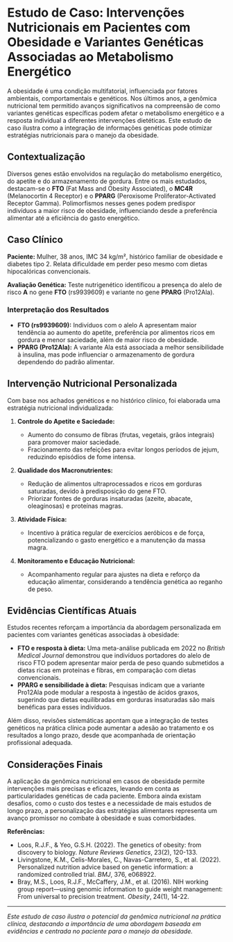 
# Estudo de Caso: Intervenções Nutricionais em Pacientes com Obesidade e Variantes Genéticas Associadas ao Metabolismo Energético

A obesidade é uma condição multifatorial, influenciada por fatores ambientais, comportamentais e genéticos. Nos últimos anos, a genômica nutricional tem permitido avanços significativos na compreensão de como variantes genéticas específicas podem afetar o metabolismo energético e a resposta individual a diferentes intervenções dietéticas. Este estudo de caso ilustra como a integração de informações genéticas pode otimizar estratégias nutricionais para o manejo da obesidade.

## Contextualização

Diversos genes estão envolvidos na regulação do metabolismo energético, do apetite e do armazenamento de gordura. Entre os mais estudados, destacam-se o **FTO** (Fat Mass and Obesity Associated), o **MC4R** (Melanocortin 4 Receptor) e o **PPARG** (Peroxisome Proliferator-Activated Receptor Gamma). Polimorfismos nesses genes podem predispor indivíduos a maior risco de obesidade, influenciando desde a preferência alimentar até a eficiência do gasto energético.

## Caso Clínico

**Paciente:** Mulher, 38 anos, IMC 34 kg/m², histórico familiar de obesidade e diabetes tipo 2. Relata dificuldade em perder peso mesmo com dietas hipocalóricas convencionais.

**Avaliação Genética:** Teste nutrigenético identificou a presença do alelo de risco **A** no gene **FTO** (rs9939609) e variante no gene **PPARG** (Pro12Ala).

### Interpretação dos Resultados

- **FTO (rs9939609):** Indivíduos com o alelo A apresentam maior tendência ao aumento do apetite, preferência por alimentos ricos em gordura e menor saciedade, além de maior risco de obesidade.
- **PPARG (Pro12Ala):** A variante Ala está associada a melhor sensibilidade à insulina, mas pode influenciar o armazenamento de gordura dependendo do padrão alimentar.

## Intervenção Nutricional Personalizada

Com base nos achados genéticos e no histórico clínico, foi elaborada uma estratégia nutricional individualizada:

1. **Controle do Apetite e Saciedade:**
   - Aumento do consumo de fibras (frutas, vegetais, grãos integrais) para promover maior saciedade.
   - Fracionamento das refeições para evitar longos períodos de jejum, reduzindo episódios de fome intensa.

2. **Qualidade dos Macronutrientes:**
   - Redução de alimentos ultraprocessados e ricos em gorduras saturadas, devido à predisposição do gene FTO.
   - Priorizar fontes de gorduras insaturadas (azeite, abacate, oleaginosas) e proteínas magras.

3. **Atividade Física:**
   - Incentivo à prática regular de exercícios aeróbicos e de força, potencializando o gasto energético e a manutenção da massa magra.

4. **Monitoramento e Educação Nutricional:**
   - Acompanhamento regular para ajustes na dieta e reforço da educação alimentar, considerando a tendência genética ao reganho de peso.

## Evidências Científicas Atuais

Estudos recentes reforçam a importância da abordagem personalizada em pacientes com variantes genéticas associadas à obesidade:

- **FTO e resposta à dieta:** Uma meta-análise publicada em 2022 no *British Medical Journal* demonstrou que indivíduos portadores do alelo de risco FTO podem apresentar maior perda de peso quando submetidos a dietas ricas em proteínas e fibras, em comparação com dietas convencionais.
- **PPARG e sensibilidade à dieta:** Pesquisas indicam que a variante Pro12Ala pode modular a resposta à ingestão de ácidos graxos, sugerindo que dietas equilibradas em gorduras insaturadas são mais benéficas para esses indivíduos.

Além disso, revisões sistemáticas apontam que a integração de testes genéticos na prática clínica pode aumentar a adesão ao tratamento e os resultados a longo prazo, desde que acompanhada de orientação profissional adequada.

## Considerações Finais

A aplicação da genômica nutricional em casos de obesidade permite intervenções mais precisas e eficazes, levando em conta as particularidades genéticas de cada paciente. Embora ainda existam desafios, como o custo dos testes e a necessidade de mais estudos de longo prazo, a personalização das estratégias alimentares representa um avanço promissor no combate à obesidade e suas comorbidades.

**Referências:**

- Loos, R.J.F., & Yeo, G.S.H. (2022). The genetics of obesity: from discovery to biology. *Nature Reviews Genetics*, 23(2), 120-133.
- Livingstone, K.M., Celis-Morales, C., Navas-Carretero, S., et al. (2022). Personalized nutrition advice based on genetic information: a randomized controlled trial. *BMJ*, 376, e068922.
- Bray, M.S., Loos, R.J.F., McCaffery, J.M., et al. (2016). NIH working group report—using genomic information to guide weight management: From universal to precision treatment. *Obesity*, 24(1), 14-22.

---

*Este estudo de caso ilustra o potencial da genômica nutricional na prática clínica, destacando a importância de uma abordagem baseada em evidências e centrada no paciente para o manejo da obesidade.*
```
